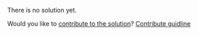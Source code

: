 
There is no solution yet.

Would you like to [contribute to the solution](https://github.com/BFEdev/BFE.dev-solutions/blob/main/css/grid-layout-2_en.md)? [Contribute guidline](https://github.com/BFEdev/BFE.dev-solutions#how-to-contribute)
